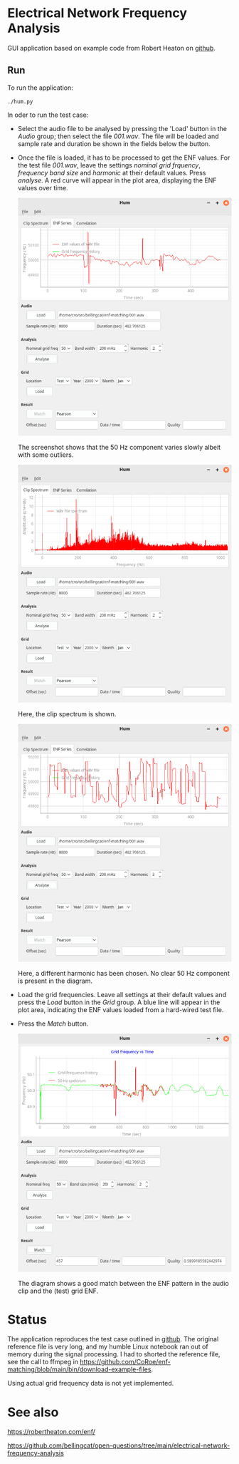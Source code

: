 # Electrical Network Frequency Analysis

GUI application based on example code from Robert Heaton on
[github](https://github.com/robert/enf-matching).

## Run

To run the application:

```
./hum.py
```

In oder to run the test case:

- Select the audio file to be analysed by pressing the 'Load' button in the
  *Audio* group; then select the file *001.wav*. The file will be loaded and
  sample rate and duration be shown in the fields below the button.

- Once the file is loaded, it has to be processed to get the ENF values. For
  the test file *001.wav*, leave the settings *nominal grid frquency*,
  *frequency band size* and *harmonic* at their default values. Press
  *analyse*. A red curve will appear in the plot area, displaying the ENF
  values over time.

  ![Screenshot](images/screenshot-clip-enf.png)

  The screenshot shows that the 50 Hz component varies slowly albeit with some
  outliers.

  ![Screenshot](images/screenshot-clip-spectrum.png)

  Here, the clip spectrum is shown.

  ![Screenshot](images/screenshot-bad-param.png)

  Here, a different harmonic has been chosen. No clear 50 Hz component is
  present in the diagram.

- Load the grid frequencies. Leave all settings at their default values and
  press the *Load* button in the *Grid* group. A blue line will appear in the
  plot area, indicating the ENF values loaded from a hard-wired test file.

- Press the *Match* button.

  ![Screenshot](images/screenshot-matched.png)

  The diagram shows a good match between the ENF pattern in the audio clip and
  the (test) grid ENF.

# Status

The application reproduces the test case outlined in
[github](https://github.com/robert/enf-matching). The original reference
file is very long, and my humble Linux notebook ran out of memory during the
signal processing. I had to shorted the reference file, see the call to ffmpeg
in https://github.com/CoRoe/enf-matching/blob/main/bin/download-example-files.

Using actual grid frequency data is not yet implemented.

# See also

https://robertheaton.com/enf/

https://github.com/bellingcat/open-questions/tree/main/electrical-network-frequency-analysis
